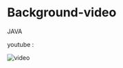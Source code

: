 # Background-video
JAVA

youtube :

![video](https://user-images.githubusercontent.com/71060268/144556317-62c8b186-7a06-40c9-a244-bc383c6b9f7c.png)
